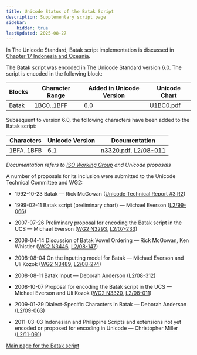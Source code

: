 ```yaml
---
title: Unicode Status of the Batak Script
description: Supplementary script page
sidebar:
    hidden: true
lastUpdated: 2025-08-27
---
```


In The Unicode Standard, Batak script implementation is discussed in [Chapter 17 Indonesia and Oceania](http://www.unicode.org/versions/latest/ch17.pdf).

The Batak script was encoded in The Unicode Standard version 6.0. The script is encoded in the following block:

| Blocks | Character Range | Added in Unicode Version | Unicode Chart |
| ------ | --------------- | ------------------------ | ------------- |
| Batak | 1BC0..1BFF | 6.0 | [U1BC0.pdf](http://www.unicode.org/charts/PDF/U1BC0.pdf) |

Subsequent to version 6.0, the following characters have been added to the Batak script:

| Characters | Unicode Version | Documentation |
| ---------- | --------------- | ------------- |
| 1BFA..1BFB | 6.1 | [n3320.pdf](https://www.unicode.org/wg2/docs/n3320.pdf), [L2/08-011](http://www.unicode.org/cgi-bin/GetMatchingDocs.pl?L2/08-011) |

_Documentation refers to [ISO Working Group](https://www.unicode.org/wg2/) and Unicode proposals_

A number of proposals for its inclusion were submitted to the Unicode Technical Committee and WG2:

- 1992-10-23 Batak — Rick McGowan ([Unicode Technical Report #3 R2](http://www.unicode.org/reports/tr3-2/))

- 1999-02-11 Batak script (preliminary chart) — Michael Everson ([L2/99-066](http://www.unicode.org/L2/L1999/batak.pdf))

- 2007-07-26 Preliminary proposal for encoding the Batak script in the UCS — Michael Everson ([WG2 N3293](https://www.unicode.org/wg2/docs/n3293.pdf), [L2/07-233](http://www.unicode.org/cgi-bin/GetMatchingDocs.pl?L2/07-233))

- 2008-04-14 Discussion of Batak Vowel Ordering — Rick McGowan, Ken Whistler ([WG2 N3446](https://www.unicode.org/wg2/docs/n3446.pdf), [L2/08-147](http://www.unicode.org/cgi-bin/GetMatchingDocs.pl?L2/08-147))

- 2008-08-04 On the inputting model for Batak — Michael Everson and Uli Kozok ([WG2 N3489](https://www.unicode.org/wg2/docs/n3489.pdf), [L2/08-274](http://www.unicode.org/cgi-bin/GetMatchingDocs.pl?L2/08-274))

- 2008-08-11 Batak Input — Deborah Anderson ([L2/08-312](http://www.unicode.org/cgi-bin/GetMatchingDocs.pl?L2/08-312))

- 2008-10-07 Proposal for encoding the Batak script in the UCS — Michael Everson and Uli Kozok ([WG2 N3320](https://www.unicode.org/wg2/docs/n3320.pdf), [L2/08-011](http://www.unicode.org/cgi-bin/GetMatchingDocs.pl?L2/08-011))

- 2009-01-29 Dialect-Specific Characters in Batak — Deborah Anderson ([L2/09-063](http://www.unicode.org/cgi-bin/GetMatchingDocs.pl?L2/09-063))

- 2011-03-03 Indonesian and Philippine Scripts and extensions not yet encoded or proposed for encoding in Unicode — Christopher Miller ([L2/11-091](http://www.unicode.org/cgi-bin/GetMatchingDocs.pl?L2/11-091))


[Main page for the Batak script](/scrlang/script-batk)

